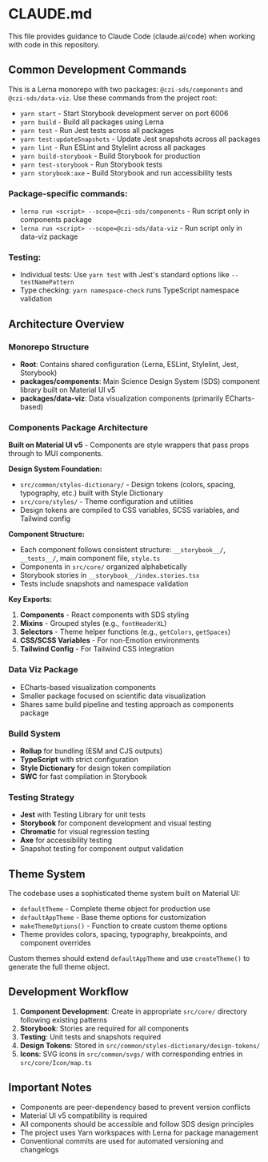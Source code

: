 # CLAUDE.md

This file provides guidance to Claude Code (claude.ai/code) when working with code in this repository.

## Common Development Commands

This is a Lerna monorepo with two packages: `@czi-sds/components` and `@czi-sds/data-viz`. Use these commands from the project root:

- `yarn start` - Start Storybook development server on port 6006
- `yarn build` - Build all packages using Lerna
- `yarn test` - Run Jest tests across all packages
- `yarn test:updateSnapshots` - Update Jest snapshots across all packages
- `yarn lint` - Run ESLint and Stylelint across all packages
- `yarn build-storybook` - Build Storybook for production
- `yarn test-storybook` - Run Storybook tests
- `yarn storybook:axe` - Build Storybook and run accessibility tests

### Package-specific commands:

- `lerna run <script> --scope=@czi-sds/components` - Run script only in components package
- `lerna run <script> --scope=@czi-sds/data-viz` - Run script only in data-viz package

### Testing:

- Individual tests: Use `yarn test` with Jest's standard options like `--testNamePattern`
- Type checking: `yarn namespace-check` runs TypeScript namespace validation

## Architecture Overview

### Monorepo Structure

- **Root**: Contains shared configuration (Lerna, ESLint, Stylelint, Jest, Storybook)
- **packages/components**: Main Science Design System (SDS) component library built on Material UI v5
- **packages/data-viz**: Data visualization components (primarily ECharts-based)

### Components Package Architecture

**Built on Material UI v5** - Components are style wrappers that pass props through to MUI components.

**Design System Foundation:**

- `src/common/styles-dictionary/` - Design tokens (colors, spacing, typography, etc.) built with Style Dictionary
- `src/core/styles/` - Theme configuration and utilities
- Design tokens are compiled to CSS variables, SCSS variables, and Tailwind config

**Component Structure:**

- Each component follows consistent structure: `__storybook__/`, `__tests__/`, main component file, `style.ts`
- Components in `src/core/` organized alphabetically
- Storybook stories in `__storybook__/index.stories.tsx`
- Tests include snapshots and namespace validation

**Key Exports:**

1. **Components** - React components with SDS styling
2. **Mixins** - Grouped styles (e.g., `fontHeaderXL`)
3. **Selectors** - Theme helper functions (e.g., `getColors`, `getSpaces`)
4. **CSS/SCSS Variables** - For non-Emotion environments
5. **Tailwind Config** - For Tailwind CSS integration

### Data Viz Package

- ECharts-based visualization components
- Smaller package focused on scientific data visualization
- Shares same build pipeline and testing approach as components package

### Build System

- **Rollup** for bundling (ESM and CJS outputs)
- **TypeScript** with strict configuration
- **Style Dictionary** for design token compilation
- **SWC** for fast compilation in Storybook

### Testing Strategy

- **Jest** with Testing Library for unit tests
- **Storybook** for component development and visual testing
- **Chromatic** for visual regression testing
- **Axe** for accessibility testing
- Snapshot testing for component output validation

## Theme System

The codebase uses a sophisticated theme system built on Material UI:

- `defaultTheme` - Complete theme object for production use
- `defaultAppTheme` - Base theme options for customization
- `makeThemeOptions()` - Function to create custom theme options
- Theme provides colors, spacing, typography, breakpoints, and component overrides

Custom themes should extend `defaultAppTheme` and use `createTheme()` to generate the full theme object.

## Development Workflow

1. **Component Development**: Create in appropriate `src/core/` directory following existing patterns
2. **Storybook**: Stories are required for all components
3. **Testing**: Unit tests and snapshots required
4. **Design Tokens**: Stored in `src/common/styles-dictionary/design-tokens/`
5. **Icons**: SVG icons in `src/common/svgs/` with corresponding entries in `src/core/Icon/map.ts`

## Important Notes

- Components are peer-dependency based to prevent version conflicts
- Material UI v5 compatibility is required
- All components should be accessible and follow SDS design principles
- The project uses Yarn workspaces with Lerna for package management
- Conventional commits are used for automated versioning and changelogs
